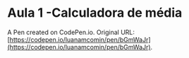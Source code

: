 # Aula 1 -Calculadora de média

A Pen created on CodePen.io. Original URL: [https://codepen.io/luanamcomin/pen/bGmWaJr](https://codepen.io/luanamcomin/pen/bGmWaJr).

